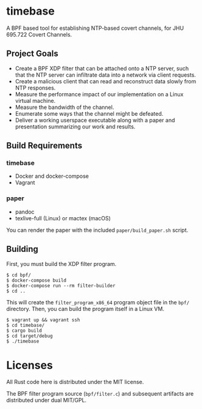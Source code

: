 # timebase
A BPF based tool for establishing NTP-based covert channels, for JHU 695.722 Covert Channels.

## Project Goals

*  Create a BPF XDP filter that can be attached onto a NTP server, such that 
the NTP server can infiltrate data into a network via client requests.
*  Create a malicious client that can read and reconstruct data slowly from 
NTP responses.
*  Measure the performance impact of our implementation on a Linux virtual 
machine.
*  Measure the bandwidth of the channel.
*  Enumerate some ways that the channel might be defeated.
*  Deliver a working userspace executable along with a paper and presentation summarizing
our work and results.
   
## Build Requirements

### timebase

*  Docker and docker-compose
*  Vagrant

### paper

*  pandoc
*  texlive-full (Linux) or mactex (macOS)

You can render the paper with the included `paper/build_paper.sh` script.

## Building

First, you must build the XDP filter program.

```
$ cd bpf/
$ docker-compose build
$ docker-compose run --rm filter-builder
$ cd ..
```
This will create the `filter_program_x86_64` program object file in the `bpf/` directory.
Then, you can build the program itself in a Linux VM.

```
$ vagrant up && vagrant ssh
$ cd timebase/
$ cargo build
$ cd target/debug
$ ./timebase
```

# Licenses

All Rust code here is distributed under the MIT license. 

The BPF filter program source (`bpf/filter.c`) and subsequent artifacts are distributed under dual MIT/GPL.

